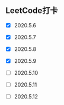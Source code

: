 ## LeetCode打卡
- [x] 2020.5.6
- [x] 2020.5.7
- [x] 2020.5.8
- [x] 2020.5.9
- [ ] 2020.5.10
- [ ] 2020.5.11
- [ ] 2020.5.12


